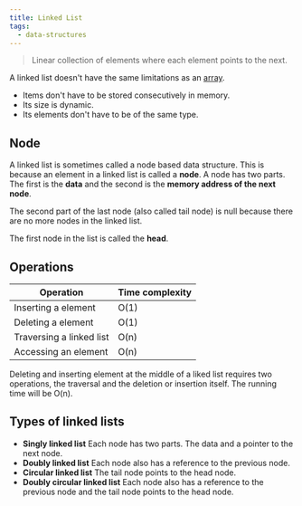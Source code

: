 ```yaml
---
title: Linked List
tags:
  - data-structures
---
```


> Linear collection of elements where each element points to the next.

A linked list doesn't have the same limitations as an [array](array).

- Items don't have to be stored consecutively in memory.
- Its size is dynamic.
- Its elements don't have to be of the same type.

## Node

A linked list is sometimes called a node based data structure. This is because an element in a linked list is called a
**node**. A node has two parts. The first is the **data** and the second is the **memory address of the next node**.

The second part of the last node (also called tail node) is null because there are no more nodes in the linked list.

The first node in the list is called the **head**.

## Operations

| Operation                | Time complexity |
| ------------------------ | --------------- |
| Inserting a element      | O(1)            |
| Deleting a element       | O(1)            |
| Traversing a linked list | O(n)            |
| Accessing an element     | O(n)            |

Deleting and inserting element at the middle of a liked list requires two operations, the traversal and the deletion or
insertion itself. The running time will be O(n).

## Types of linked lists

- **Singly linked list** Each node has two parts. The data and a pointer to the next node.
- **Doubly linked list** Each node also has a reference to the previous node.
- **Circular linked list** The tail node points to the head node.
- **Doubly circular linked list** Each node also has a reference to the previous node and the tail node points to the
  head node.
